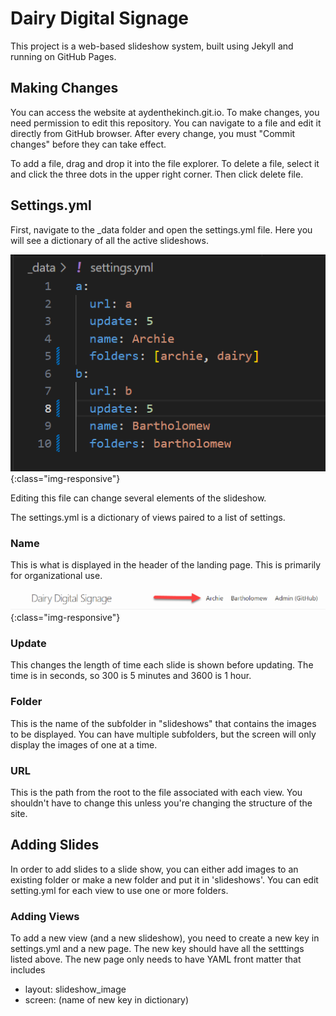 # Dairy Digital Signage

This project is a web-based slideshow system, built using Jekyll and running on GitHub Pages.

## Making Changes

You can access the website at aydenthekinch.git.io. To make changes, you need permission to edit this repository. You can navigate to a file and edit it directly from GitHub browser. After every change, you must "Commit changes" before they can take effect.

To add a file, drag and drop it into the file explorer. To delete a file, select it and click the three dots in the upper right corner. Then click delete file. 

## Settings.yml

First, navigate to the _data folder and open the settings.yml file. Here you will see a dictionary of all the active slideshows.

![settings example](/assets/images/settings_example.png){:class="img-responsive"}

Editing this file can change several elements of the slideshow.

The settings.yml is a dictionary of views paired to a list of settings.

### Name
This is what is displayed in the header of the landing page. This is primarily for organizational use.

![header example](/assets/images/name_header_example.png){:class="img-responsive"}

### Update
This changes the length of time each slide is shown before updating. The time is in seconds, so 300 is 5 minutes and 3600 is 1 hour.

### Folder
This is the name of the subfolder in "slideshows" that contains the images to be displayed. You can have multiple subfolders, but the screen will only display the images of one at a time. 

### URL
This is the path from the root to the file associated with each view. You shouldn't have to change this unless you're changing the structure of the site.

## Adding Slides

In order to add slides to a slide show, you can either add images to an existing folder or make a new folder and put it in 'slideshows'. You can edit setting.yml for each view to use one or more folders. 

### Adding Views

To add a new view (and a new slideshow), you need to create a new key in settings.yml and a new page. The new key should have all the setttings listed above.
The new page only needs to have YAML front matter that includes
- layout: slideshow_image
- screen: (name of new key in dictionary)
